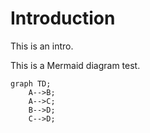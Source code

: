 
# Introduction

This is an intro.

This is a Mermaid diagram test.

```mermaid
graph TD;
    A-->B;
    A-->C;
    B-->D;
    C-->D;
```